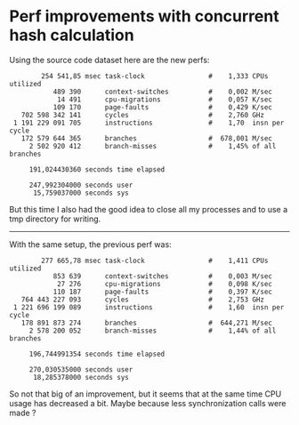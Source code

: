 Perf improvements with concurrent hash calculation
=================================================

Using the source code dataset here are the new perfs:

```
        254 541,85 msec task-clock                #    1,333 CPUs utilized          
           489 390      context-switches          #    0,002 M/sec                  
            14 491      cpu-migrations            #    0,057 K/sec                  
           109 170      page-faults               #    0,429 K/sec                  
   702 598 342 141      cycles                    #    2,760 GHz                    
 1 191 229 091 705      instructions              #    1,70  insn per cycle         
   172 579 644 365      branches                  #  678,001 M/sec                  
     2 502 920 412      branch-misses             #    1,45% of all branches        

     191,024430360 seconds time elapsed

     247,992304000 seconds user
      15,759037000 seconds sys
```


But this time I also had the good idea to close all my processes and to use
a tmp directory for writing.

-------------------------------------------------------------------------------

With the same setup, the previous perf was:

```
        277 665,78 msec task-clock                #    1,411 CPUs utilized          
           853 639      context-switches          #    0,003 M/sec                  
            27 276      cpu-migrations            #    0,098 K/sec                  
           110 187      page-faults               #    0,397 K/sec                  
   764 443 227 093      cycles                    #    2,753 GHz                    
 1 221 696 199 089      instructions              #    1,60  insn per cycle         
   178 891 873 274      branches                  #  644,271 M/sec                  
     2 578 200 052      branch-misses             #    1,44% of all branches        

     196,744991354 seconds time elapsed

     270,030535000 seconds user
      18,285378000 seconds sys
```

So not that big of an improvement, but it seems that at the same time CPU usage
has decreased a bit. Maybe because less synchronization calls were made ?

